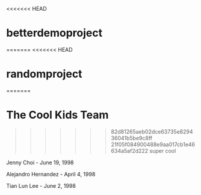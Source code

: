 <<<<<<< HEAD
# betterdemoproject
=======
<<<<<<< HEAD
# randomproject
=======
# The Cool Kids Team
>>>>>>> 82d81265aeb02dce63735e829436041b5be9c8ff
>>>>>>> 21f05f084900488e9aa017cb1e46634a5af2d222
super cool


Jenny Choi - June 19, 1998

Alejandro Hernandez - April 4, 1998

Tian Lun Lee - June 2, 1998
